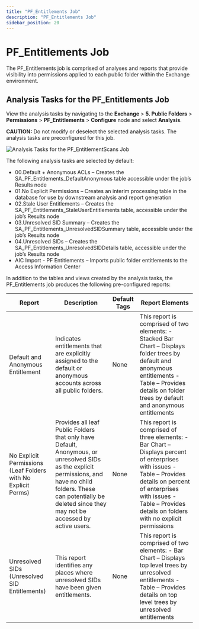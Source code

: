 ```yaml
---
title: "PF_Entitlements Job"
description: "PF_Entitlements Job"
sidebar_position: 20
---
```


# PF_Entitlements Job

The PF_Entitlements job is comprised of analyses and reports that provide visibility into
permissions applied to each public folder within the Exchange environment.

## Analysis Tasks for the PF_Entitlements Job

View the analysis tasks by navigating to the **Exchange** > **5. Public Folders** >
**Permissions** > **PF_Entitlements** > **Configure** node and select **Analysis**.

**CAUTION:** Do not modify or deselect the selected analysis tasks. The analysis tasks are
preconfigured for this job.

![Analysis Tasks for the PF_EntitlementScans Job](/img/product_docs/accessanalyzer/12.0/solutions/exchange/publicfolders/permissions/entitlementsanalysis.webp)

The following analysis tasks are selected by default:

- 00.Default + Anonymous ACLs – Creates the SA_PF_Entitlements_DefaultAnonymous table accessible
  under the job’s Results node
- 01.No Explicit Permissions – Creates an interim processing table in the database for use by
  downstream analysis and report generation
- 02.Stale User Entitlements – Creates the SA_PF_Entitlements_StaleUserEntitlements table,
  accessible under the job’s Results node
- 03.Unresolved SID Summary – Creates the SA_PF_Entitlements_UnresolvedSIDSummary table, accessible
  under the job’s Results node
- 04.Unresolved SIDs – Creates the SA_PF_Entitlements_UnresolvedSIDDetails table, accessible under
  the job’s Results node
- AIC Import - PF Entitlements – Imports public folder entitlements to the Access Information Center

In addition to the tables and views created by the analysis tasks, the PF_Entitlements job produces
the following pre-configured reports:

| Report                                                        | Description                                                                                                                                                                                                                     | Default Tags | Report Elements                                                                                                                                                                                                                           |
| ------------------------------------------------------------- | ------------------------------------------------------------------------------------------------------------------------------------------------------------------------------------------------------------------------------- | ------------ | ----------------------------------------------------------------------------------------------------------------------------------------------------------------------------------------------------------------------------------------- |
| Default and Anonymous Entitlement                             | Indicates entitlements that are explicitly assigned to the default or anonymous accounts across all public folders.                                                                                                             | None         | This report is comprised of two elements: - Stacked Bar Chart – Displays folder trees by default and anonymous entitlements - Table – Provides details on folder trees by default and anonymous entitlements                              |
| No Explicit Permissions (Leaf Folders with No Explicit Perms) | Provides all leaf Public Folders that only have Default, Anonymous, or unresolved SIDs as the explicit permissions, and have no child folders. These can potentially be deleted since they may not be accessed by active users. | None         | This report is comprised of three elements: - Bar Chart – Displays percent of enterprises with issues - Table – Provides details on percent of enterprises with issues - Table – Provides details on folders with no explicit permissions |
| Unresolved SIDs (Unresolved SID Entitlements)                 | This report identifies any places where unresolved SIDs have been given entitlements.                                                                                                                                           | None         | This report is comprised of two elements: - Bar Chart – Displays top level trees by unresolved entitlements - Table – Provides details on top level trees by unresolved entitlements                                                      |
